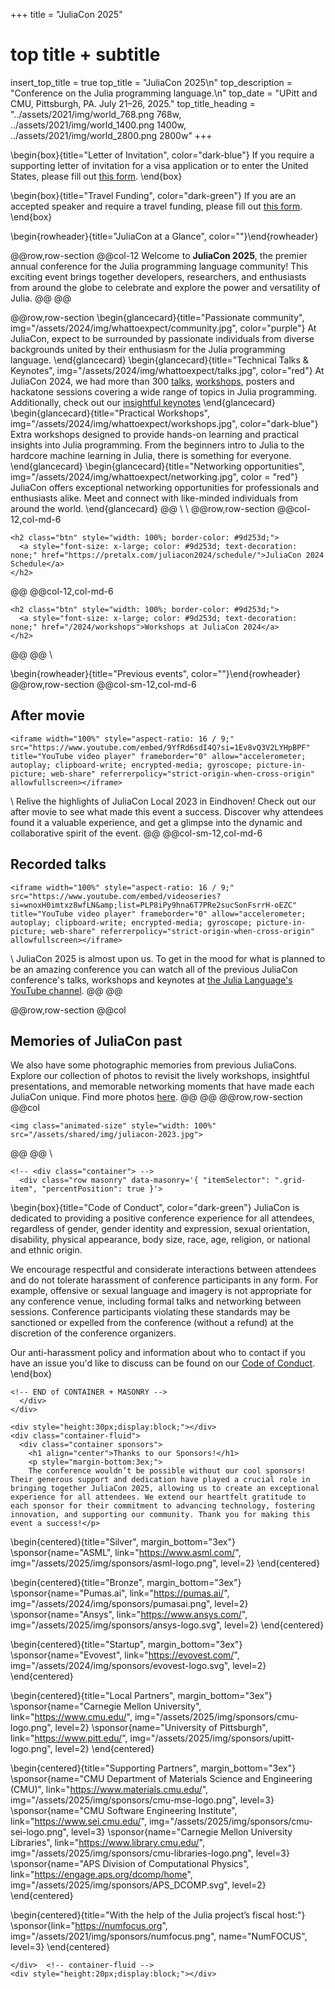 +++
title = "JuliaCon 2025"

# top title + subtitle
insert_top_title = true
top_title = "JuliaCon 2025\n"
top_description = "Conference on the Julia programming language.\n"
top_date = "UPitt and CMU, Pittsburgh, PA. July 21–26, 2025."
top_title_heading = "../assets/2021/img/world_768.png 768w, ../assets/2021/img/world_1400.png 1400w, ../assets/2021/img/world_2800.png 2800w"
+++

\begin{box}{title="Letter of Invitation", color="dark-blue"}
If you require a supporting letter of invitation for a visa application or to enter the United States, please fill out [this form](https://forms.gle/thnxVEw2qpZUAH2d9). 
\end{box}

\begin{box}{title="Travel Funding", color="dark-green"}
If you are an accepted speaker and require a travel funding, please fill out [this form](https://forms.gle/TCdgowe7PbXv7p5v6). 
\end{box}


\begin{rowheader}{title="JuliaCon at a Glance", color=""}\end{rowheader}

@@row,row-section
@@col-12 
Welcome to **JuliaCon 2025**, the premier annual conference for the Julia programming language community! This exciting event brings together developers, researchers, and enthusiasts from around the globe to celebrate and explore the power and versatility of Julia. 
@@
@@

@@row,row-section
\begin{glancecard}{title="Passionate community", img="/assets/2024/img/whattoexpect/community.jpg", color="purple"}
  At JuliaCon, expect to be surrounded by passionate individuals from diverse backgrounds united by their enthusiasm for the Julia programming language. 
\end{glancecard}
\begin{glancecard}{title="Technical Talks & Keynotes", img="/assets/2024/img/whattoexpect/talks.jpg", color="red"}
  At JuliaCon 2024, we had more than 300 [talks](https://pretalx.com/juliacon2024/schedule/), [workshops](/2024/workshops), posters and hackatone sessions covering a wide range of topics in Julia programming.
  Additionally, check out our [insightful keynotes](/2024/keynotes)
\end{glancecard}
\begin{glancecard}{title="Practical Workshops", img="/assets/2024/img/whattoexpect/workshops.jpg", color="dark-blue"}
  Extra workshops designed to provide hands-on learning and practical insights into Julia programming.
  From the beginners intro to Julia to the hardcore machine learning in Julia, there is something for everyone.
\end{glancecard}
\begin{glancecard}{title="Networking opportunities", img="/assets/2024/img/whattoexpect/networking.jpg", color = "red"}
  JuliaCon offers exceptional networking opportunities for professionals and enthusiasts alike.
  Meet and connect with like-minded individuals from around the world.
\end{glancecard}
@@
\\
\\
@@row,row-section
  @@col-12,col-md-6
  ~~~
  <h2 class="btn" style="width: 100%; border-color: #9d253d;">
    <a style="font-size: x-large; color: #9d253d; text-decoration: none;" href="https://pretalx.com/juliacon2024/schedule/">JuliaCon 2024 Schedule</a>
  </h2>
  ~~~
  @@
  @@col-12,col-md-6
  ~~~
  <h2 class="btn" style="width: 100%; border-color: #9d253d;">
    <a style="font-size: x-large; color: #9d253d; text-decoration: none;" href="/2024/workshops">Workshops at JuliaCon 2024</a>
  </h2>
  ~~~
  @@
@@
\\



\begin{rowheader}{title="Previous events", color=""}\end{rowheader}
@@row,row-section
@@col-sm-12,col-md-6
## After movie
~~~
<iframe width="100%" style="aspect-ratio: 16 / 9;" src="https://www.youtube.com/embed/9YfRd6sdI4Q?si=1Ev8vQ3V2LYHpBPF" title="YouTube video player" frameborder="0" allow="accelerometer; autoplay; clipboard-write; encrypted-media; gyroscope; picture-in-picture; web-share" referrerpolicy="strict-origin-when-cross-origin" allowfullscreen></iframe>
~~~
\\
Relive the highlights of JuliaCon Local 2023 in Eindhoven! Check out our after movie to see what made this event a success. Discover why attendees found it a valuable experience, and get a glimpse into the dynamic and collaborative spirit of the event.
@@
@@col-sm-12,col-md-6
## Recorded talks
~~~
<iframe width="100%" style="aspect-ratio: 16 / 9;" src="https://www.youtube.com/embed/videoseries?si=wnoxH0imtxz8wfLN&amp;list=PLP8iPy9hna6T7PRe2sucSonFsrrH-oEZC" title="YouTube video player" frameborder="0" allow="accelerometer; autoplay; clipboard-write; encrypted-media; gyroscope; picture-in-picture; web-share" referrerpolicy="strict-origin-when-cross-origin" allowfullscreen></iframe>
~~~
\\
JuliaCon 2025 is almost upon us. To get in the mood for what is planned to be an amazing conference you can watch all of the previous JuliaCon conference's talks, workshops and keynotes at [the Julia Language's YouTube channel](https://www.youtube.com/playlist?list=PLP8iPy9hna6T7PRe2sucSonFsrrH-oEZC).
@@
@@

@@row,row-section
@@col
## Memories of JuliaCon past
We also have some photographic memories from previous JuliaCons. Explore our collection of photos to revisit the lively workshops, insightful presentations, and memorable networking moments that have made each JuliaCon unique. Find more photos [here](/2024/memories).
@@
@@
@@row,row-section
@@col
~~~
<img class="animated-size" style="width: 100%" src="/assets/shared/img/juliacon-2023.jpg">
~~~
@@
@@
\\
~~~
<!-- <div class="container"> -->
  <div class="row masonry" data-masonry='{ "itemSelector": ".grid-item", "percentPosition": true }'>
~~~


\begin{box}{title="Code of Conduct", color="dark-green"}
  JuliaCon is dedicated to providing a positive conference experience for all attendees, regardless of gender, gender identity and expression, sexual orientation, disability, physical appearance, body size, race, age, religion, or national and ethnic origin.

  We encourage respectful and considerate interactions between attendees and do not tolerate harassment of conference participants in any form.
  For example, offensive or sexual language and imagery is not appropriate for any conference venue, including formal talks and networking between sessions.
  Conference  participants violating these standards may be sanctioned or expelled from the conference (without a refund) at the discretion of the conference organizers.

  Our anti-harassment policy and information about who to contact if you have an issue you'd like to discuss can be found on our [Code of Conduct](/2024/coc/).
\end{box}



~~~
<!-- END of CONTAINER + MASONRY -->
  </div>
</div>
~~~



~~~
<div style="height:30px;display:block;"></div>
<div class="container-fluid">
  <div class="container sponsors">
    <h1 align="center">Thanks to our Sponsors!</h1>
    <p style="margin-bottom:3ex;">
    The conference wouldn’t be possible without our cool sponsors! Their generous support and dedication have played a crucial role in bringing together JuliaCon 2025, allowing us to create an exceptional experience for all attendees. We extend our heartfelt gratitude to each sponsor for their commitment to advancing technology, fostering innovation, and supporting our community. Thank you for making this event a success!</p>
~~~

\begin{centered}{title="Silver", margin_bottom="3ex"}
  \sponsor{name="ASML", link="https://www.asml.com/", img="/assets/2025/img/sponsors/asml-logo.png", level=2}
\end{centered}

\begin{centered}{title="Bronze", margin_bottom="3ex"}
  \sponsor{name="Pumas.ai", link="https://pumas.ai/", img="/assets/2024/img/sponsors/pumasai.png", level=2}
  \sponsor{name="Ansys", link="https://www.ansys.com/", img="/assets/2025/img/sponsors/ansys-logo.svg", level=2}
\end{centered}

\begin{centered}{title="Startup", margin_bottom="3ex"}
  \sponsor{name="Evovest", link="https://evovest.com/", img="/assets/2024/img/sponsors/evovest-logo.svg", level=2}
\end{centered}

\begin{centered}{title="Local Partners", margin_bottom="3ex"}
  \sponsor{name="Carnegie Mellon University", link="https://www.cmu.edu/", img="/assets/2025/img/sponsors/cmu-logo.png", level=2}
  \sponsor{name="University of Pittsburgh", link="https://www.pitt.edu/", img="/assets/2025/img/sponsors/upitt-logo.png", level=2}
\end{centered}

\begin{centered}{title="Supporting Partners", margin_bottom="3ex"}
  \sponsor{name="CMU Department of Materials Science and Engineering (CMU)", link="https://www.materials.cmu.edu/", img="/assets/2025/img/sponsors/cmu-mse-logo.png", level=3}
  \sponsor{name="CMU Software Engineering Institute", link="https://www.sei.cmu.edu/", img="/assets/2025/img/sponsors/cmu-sei-logo.png", level=3}
  \sponsor{name="Carnegie Mellon University Libraries", link="https://www.library.cmu.edu/", img="/assets/2025/img/sponsors/cmu-libraries-logo.png", level=3}
  \sponsor{name="APS Division of Computational Physics", link="https://engage.aps.org/dcomp/home", img="/assets/2025/img/sponsors/APS_DCOMP.svg", level=2}
\end{centered}

\begin{centered}{title="With the help of the Julia project’s fiscal host:"}
  \sponsor{link="https://numfocus.org", img="/assets/2021/img/sponsors/numfocus.png", name="NumFOCUS", level=3}
\end{centered}


~~~
</div>  <!-- container-fluid -->
<div style="height:20px;display:block;"></div>
~~~
